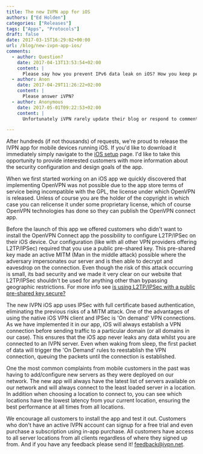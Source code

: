 ```yaml
---
title: The new IVPN app for iOS
authors: ["Ed Holden"]
categories: ["Releases"]
tags: ["Apps", "Protocols"]
draft: false
date: 2017-03-15T16:29:02+00:00
url: /blog/new-ivpn-app-ios/
comments:
  - author: Question?
    date: 2017-04-13T13:53:54+02:00
    content: |
      Please say how you prevent IPv6 data leak on iOS? How you keep persistent connection and make sure no leak during delay switching between Wi-Fi and Cellular networks?
  - author: Anon
    date: 2017-04-29T11:26:22+02:00
    content: |
      Please answer iVPN?
  - author: Anonymous
    date: 2017-05-01T09:22:53+02:00
    content: |
      Unfortunately iVPN rarely update their blog or respond to comments. Open a support ticket.

---
```

After hundreds (if not thousands) of requests, we're proud to release the IVPN app for mobile devices running iOS. If you'd like to download it immediately simply navigate to the [iOS setup][1] page. I'd like to take this opportunity to provide interested customers with more information about the security configuration and design goals of the app.

When we first started working on an iOS app we quickly discovered that implementing OpenVPN was not possible due to the app store terms of service being incompatible with the GPL, the license under which OpenVPN is released. Unless of course you are the holder of the copyright in which case you can relicense it under some proprietary license, which of course OpenVPN technologies has done so they can publish the OpenVPN connect app. 

Before the launch of this app we offered customers who didn't want to install the OpenVPN Connect app the possibility to configure L2TP/IPSec on their iOS device. Our configuration (like with all other VPN providers offering L2TP/IPSec) required that you use a public pre-shared key. This pre-shared key made an active MITM (Man in the middle attack) possible where the adversary impersonates our server and is then able to decrypt and eavesdrop on the connection. Even though the risk of this attack occurring is small, its bad security and we made it very clear on our website that L2TP/IPSec shouldn't be used for anything other than bypassing geographic restrictions. For more info see [is using L2TP/IPSec with a public pre-shared key secure?][2]

The new IVPN iOS app uses IPSec with full certificate based authentication, eliminating the previous risks of a MITM attack. One of the advantages of using the native iOS VPN client and IPSec is 'On demand' VPN connections. As we have implemented it in our app, iOS will always establish a VPN connection before sending traffic to a particular domain (or all domains in our case). This ensures that the iOS app never leaks any data whilst you are connected to an IVPN server. Even when waking from sleep, the first packet of data will trigger the 'On Demand' rules to reestablish the VPN connection, queuing the packets until the connection is established. 

One the most common complaints from mobile customers in the past was having to add/configure new servers as they were deployed on our network. The new app will always have the latest list of servers available on our network and will always connect to the least loaded server in a location. In addition when choosing a location to connect to, you can see which locations have the lowest latency from your current location, ensuring the best performance at all times from all locations.

We encourage all customers to install the app and test it out. Customers who don't have an active IVPN account can signup for a free trial and even purchase a subscription using in-app purchase. All customers have access to all server locations from all clients regardless of where they signed up from. And if you have any feedback please send it! <feedback@ivpn.net>.

 [1]: /apps-ios/
 [2]: /knowledgebase/general/is-using-l2tporipsec-with-a-public-pre-shared-key-secure/
